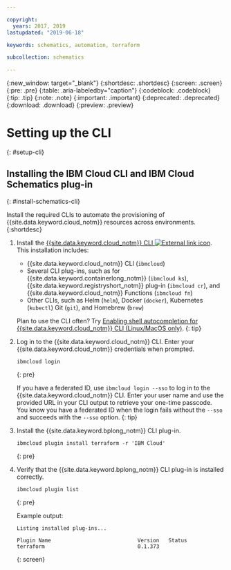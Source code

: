```yaml
---

copyright:
  years: 2017, 2019
lastupdated: "2019-06-18"

keywords: schematics, automation, terraform

subcollection: schematics

---
```

{:new_window: target="_blank"}
{:shortdesc: .shortdesc}
{:screen: .screen}
{:pre: .pre}
{:table: .aria-labeledby="caption"}
{:codeblock: .codeblock}
{:tip: .tip}
{:note: .note}
{:important: .important}
{:deprecated: .deprecated}
{:download: .download}
{:preview: .preview}

# Setting up the CLI 
{: #setup-cli}

## Installing the IBM Cloud CLI and IBM Cloud Schematics plug-in
{: #install-schematics-cli}

Install the required CLIs to automate the provisioning of {{site.data.keyword.cloud_notm}} resources across environments. 
{:shortdesc}

1.  Install the [{{site.data.keyword.cloud_notm}} CLI ![External link icon](../icons/launch-glyph.svg "External link icon")](/docs/cli?topic=cloud-cli-getting-started#idt-prereq). This installation includes:
    -   {{site.data.keyword.cloud_notm}} CLI (`ibmcloud`)
    -   Several CLI plug-ins, such as for {{site.data.keyword.containerlong_notm}} (`ibmcloud ks`), {{site.data.keyword.registryshort_notm}} plug-in (`ibmcloud cr`), and {{site.data.keyword.cloud_notm}} Functions (`ibmcloud fn`)
    -   Other CLIs, such as Helm (`helm`), Docker (`docker`), Kubernetes (`kubectl`) Git (`git`), and Homebrew (`brew`)

    Plan to use the CLI often? Try [Enabling shell autocompletion for {{site.data.keyword.cloud_notm}} CLI (Linux/MacOS only)](/docs/cli/reference/ibmcloud?topic=cloud-cli-shell-autocomplete#shell-autocomplete-linux).
    {: tip}

2.  Log in to the {{site.data.keyword.cloud_notm}} CLI. Enter your {{site.data.keyword.cloud_notm}} credentials when prompted.
    ```
    ibmcloud login
    ```
    {: pre}

    If you have a federated ID, use `ibmcloud login --sso` to log in to the {{site.data.keyword.cloud_notm}} CLI. Enter your user name and use the provided URL in your CLI output to retrieve your one-time passcode. You know you have a federated ID when the login fails without the `--sso` and succeeds with the `--sso` option.
    {: tip}
    
3.  Install the {{site.data.keyword.bplong_notm}} CLI plug-in. 
    ```
    ibmcloud plugin install terraform -r 'IBM Cloud'
    ```
    {: pre}
    
4.  Verify that the {{site.data.keyword.bplong_notm}} CLI plug-in is installed correctly.
    ```
    ibmcloud plugin list
    ```
    {: pre}

    Example output:
    ```
    Listing installed plug-ins...

    Plugin Name                            Version   Status        
    terraform                              0.1.373     
    ```
    {: screen}
